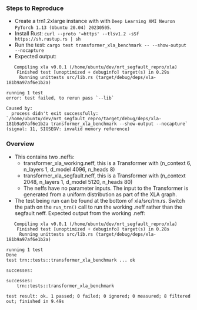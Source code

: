 ### Steps to Reproduce
- Create a trn1.2xlarge instance with with `Deep Learning AMI Neuron PyTorch 1.13 (Ubuntu 20.04) 20230505`.
- Install Rust: `curl --proto '=https' --tlsv1.2 -sSf https://sh.rustup.rs | sh`
- Run the test: `cargo test transformer_xla_benchmark -- --show-output --nocapture`
- Expected output:
```
   Compiling xla v0.0.1 (/home/ubuntu/dev/nrt_segfault_repro/xla)
    Finished test [unoptimized + debuginfo] target(s) in 0.29s
     Running unittests src/lib.rs (target/debug/deps/xla-181b9a97af6e1b2a)

running 1 test
error: test failed, to rerun pass `--lib`

Caused by:
  process didn't exit successfully: `/home/ubuntu/dev/nrt_segfault_repro/target/debug/deps/xla-181b9a97af6e1b2a transformer_xla_benchmark --show-output --nocapture` (signal: 11, SIGSEGV: invalid memory reference)
```

### Overview
- This contains two .neffs:
    - transformer_xla_working.neff, this is a Transformer with (n_context 6, n_layers 1, d_model 4096, n_heads 8)
    - transformer_xla_segfault.neff, this is a Transformer with (n_context 2048, n_layers 1, d_model 5120, n_heads 80)
    - The neffs have no parameter inputs. The input to the Transformer is generated from a uniform distribution as part of the XLA graph.
- The test being run can be found at the bottom of xla/src/trn.rs. Switch the path on the `run_trn()` call to run the working .neff rather than the segfault neff. Expected output from the working .neff:
```
   Compiling xla v0.0.1 (/home/ubuntu/dev/nrt_segfault_repro/xla)
    Finished test [unoptimized + debuginfo] target(s) in 0.28s
     Running unittests src/lib.rs (target/debug/deps/xla-181b9a97af6e1b2a)

running 1 test
Done
test trn::tests::transformer_xla_benchmark ... ok

successes:

successes:
    trn::tests::transformer_xla_benchmark

test result: ok. 1 passed; 0 failed; 0 ignored; 0 measured; 8 filtered out; finished in 9.49s
```
